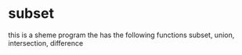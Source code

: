 # subset
this is a sheme program the has the following functions subset, union, intersection, difference 
